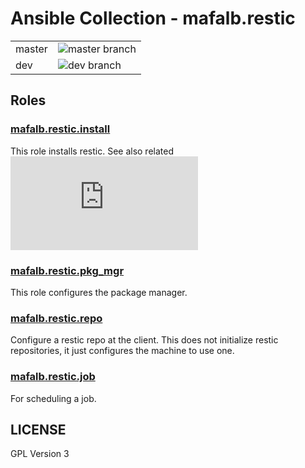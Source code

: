 # Ansible Collection - mafalb.restic

|||
|---|---|
|master|![master branch](https://github.com/mafalb/ansible-collection-restic/workflows/CI/badge.svg?branch=master)|
|dev|![dev branch](https://github.com/mafalb/ansible-collection-restic/workflows/CI/badge.svg?branch=dev)|

## Roles

### [mafalb.restic.install](roles/install/README.md)

This role installs restic. See also related ![Restic installation documentation](https://restic.readthedocs.io/en/latest/020_installation.html)

### [mafalb.restic.pkg_mgr](roles/pkg_mgr/README.md)

This role configures the package manager.

### [mafalb.restic.repo](roles/repo/README.md)

Configure a restic repo at the client. This does not initialize restic repositories, it just configures the machine to use one.

### [mafalb.restic.job](roles/job/README.md)

For scheduling a job.

## LICENSE

GPL Version 3
